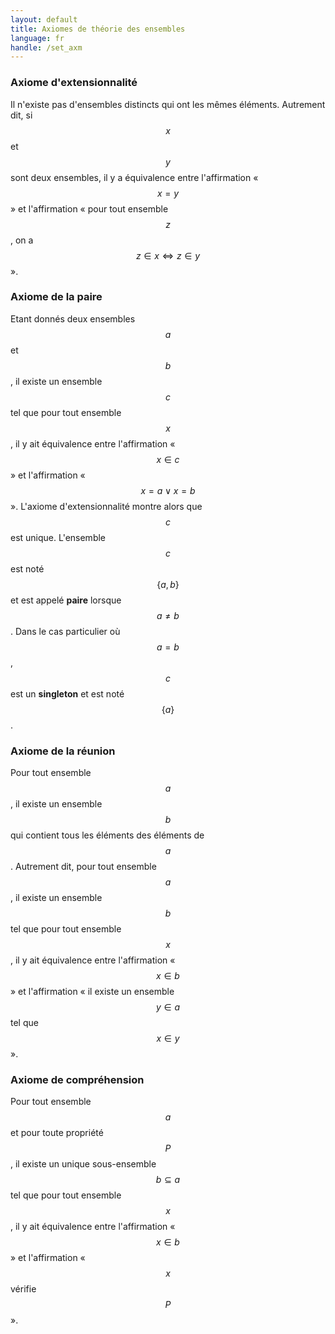 ```yaml
---
layout: default
title: Axiomes de théorie des ensembles
language: fr
handle: /set_axm
---
```


<script src="https://cdn.mathjax.org/mathjax/latest/MathJax.js?config=TeX-AMS-MML_HTMLorMML" type="text/javascript"></script>

### Axiome d'extensionnalité
Il n'existe pas d'ensembles distincts qui ont les mêmes éléments. Autrement dit, si $$x$$ et $$y$$ sont deux ensembles, il y a équivalence entre l'affirmation « $$x = y$$ » et l'affirmation « pour tout ensemble $$z$$, on a $$z \in x \iff z \in y$$ ».

### Axiome de la paire
Etant donnés deux ensembles $$a$$ et $$b$$, il existe un ensemble $$c$$ tel que pour tout ensemble $$x$$, il y ait équivalence entre l'affirmation « $$x \in c$$ » et l'affirmation « $$x = a \lor x = b$$ ». L'axiome d'extensionnalité montre alors que $$c$$ est unique. L'ensemble $$c$$ est noté $$\{ a, b \}$$ et est appelé **paire** lorsque $$a \neq b$$. Dans le cas particulier où $$a = b$$, $$c$$ est un **singleton** et est noté $$\{ a \}$$.

### Axiome de la réunion
Pour tout ensemble $$a$$, il existe un ensemble $$b$$ qui contient tous les éléments des éléments de $$a$$. Autrement dit, pour tout ensemble $$a$$, il existe un ensemble $$b$$ tel que pour tout ensemble $$x$$, il y ait équivalence entre l'affirmation « $$x \in b$$ » et l'affirmation « il existe un ensemble $$y \in a$$ tel que $$x \in y$$ ».

### Axiome de compréhension
Pour tout ensemble $$a$$ et pour toute propriété $$P$$, il existe un unique sous-ensemble $$b \subseteq a$$ tel que pour tout ensemble $$x$$, il y ait équivalence entre l'affirmation « $$x \in b$$ » et l'affirmation « $$x$$ vérifie $$P$$ ». 

